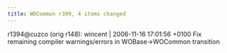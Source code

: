 ```yaml
---
title: WOCommon r399, 4 items changed
---
```


r1394@cuzco (orig r148): wincent | 2006-11-16 17:01:56 +0100 Fix remaining compiler warnings/errors in WOBase-&gt;WOCommon transition
